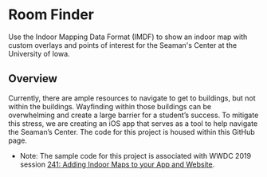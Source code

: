 # Room Finder

Use the Indoor Mapping Data Format (IMDF) to show an indoor map with custom overlays and points of interest for the Seaman's Center at the University of Iowa.

## Overview

Currently, there are ample resources to navigate to get to buildings, but not within the buildings. Wayfinding within those buildings can be overwhelming and create a large barrier for a student’s success. To mitigate this stress, we are creating an iOS app that serves as a tool to help navigate the Seaman’s Center. The code for this project is housed within this GitHub page. 

- Note: The sample code for this project is associated with WWDC 2019 session [241: Adding Indoor Maps to your App and Website](https://developer.apple.com/wwdc19/241).
